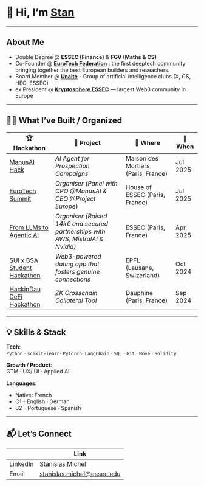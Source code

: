 # 👋 Hi, I’m [Stan](https://www.linkedin.com/in/stanislas-michel/)

---

## About Me  
- Double Degree  @ **ESSEC (Finance)** & **FGV (Maths & CS)**  
- Co-Founder @ [**EuroTech Federation**](https://www.linkedin.com/company/eurotech-federation/?viewAsMember=true) : the first deeptech community bringing together the best European builders and reseachers.
- Board Member @ [**Unaite**](https://www.linkedin.com/company/federation-unaite/posts/?feedView=all) - Group of artificial intelligence clubs (X, CS, HEC, ESSEC) 
- ex President @ [**Kryptosphere ESSEC**](https://www.linkedin.com/company/kryptosphere/posts/?feedView=all) — largest Web3 community in Europe

---

## 🧑‍💻 What I’ve Built / Organized  

| 🏆 Hackathon                              | 🧠 Project                                | 📍 Where          | 📅 When       |
|------------------------------------------|-------------------------------------------|-------------------|---------------|
| [ManusAI Hack](https://lu.ma/01jaf7pr?tk=ahZgom)        | *AI Agent for Prospection Campaigns*      | Maison des Mortiers (Paris, France)         | Jul 2025     |
| [EuroTech Summit](https://www.linkedin.com/posts/stanislas-michel-675b18224_my-dream-is-to-provide-a-general-agent-using-activity-7350426361880014849-Q223?utm_source=share&utm_medium=member_desktop&rcm=ACoAADhoDrkBm_dNvAP1TjE7Cir_2zxRa9go8p0)       | *Organiser (Panel with CPO @ManusAI & CEO @Project Europe*)        | House of ESSEC (Paris, France)         | Jul 2025     |
| [From LLMs to Agentic AI](https://lu.ma/shun5uky)                 | *Organiser (Raised 14k€ and secured partnerships with AWS, MistralAI & Nvidia)*           | ESSEC (Paris, France)         | Apr 2025      |
| [SUI x BSA Student Hackathon](https://sui-x-bsa-student-hackathon-v.devfolio.co/) | *Web3-powered dating app that fosters genuine connections*      | EPFL (Lausane, Swizerland)     | Oct 2024      |
| [HackinDau DeFi Hackathon](https://dauphine.psl.eu/dauphine/media-et-communication/article/hackindau-hackathon-blockchain-2024-de-la-chaire-fintech-et-kryptosphere)  | *ZK Crosschain Collateral Tool*           | Dauphine (Paris, France)         | Sep 2024      |

---

## 💡 Skills & Stack  

**Tech**:  
`Python` · `scikit-learn`· `Pytorch`· `LangChain` · `SQL` · `Git`  · `Move`  · `Solidity`  

**Growth / Product**:  
GTM · UX/ UI · Applied AI

**Languages**:  

- Native: French 
- C1 - English · German 
- B2 - Portuguese · Spanish 

---

## 📬 Let’s Connect  

|   | Link                                                       |
|-----------|------------------------------------------------------------|
| LinkedIn  | [Stanislas Michel](https://www.linkedin.com/in/stanislas-michel/) |
| Email     | stanislas.michel@essec.edu                                 |

